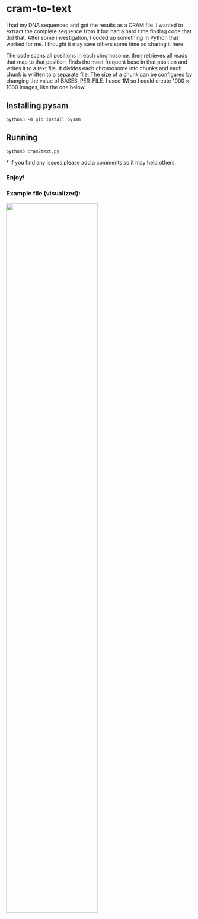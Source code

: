 # cram-to-text
I had my DNA sequenced and got the results as a CRAM file. I wanted to extract the complete sequence from it but had a hard time finding code that did that. After some investigation, I coded up something in Python that worked for me. I thought it may save others some time so sharing it here.

The code scans all positions in each chromosome, then retrieves all reads that map to that position, finds the most frequent base in that position and writes it to a text file. It divides each chromosome into chunks and each chunk is written to a separate file. The size of a chunk can be configured by changing the value of BASES_PER_FILE. I used 1M so I could create $`1000\times 1000`$ images, like the one below.

## Installing pysam
`python3 -m pip install pysam`

## Running
`python3 cram2text.py`

\* If you find any issues please add a comments so it may help others.
### Enjoy!

### Example file (visualized):
<img src="https://github.com/ofermeshi/cram-to-text/assets/10656539/d2a62d03-371f-466f-a5c6-1fc49b1d76e9" width=70% height=70%>
